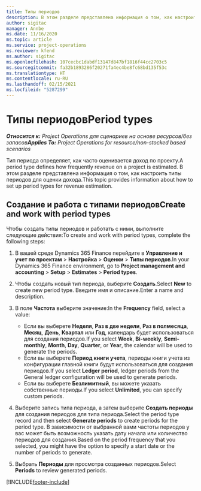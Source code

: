 ```yaml
---
title: Типы периодов
description: В этом разделе представлена информация о том, как настроить типы периодов для оценки дохода.
author: sigitac
manager: Annbe
ms.date: 11/16/2020
ms.topic: article
ms.service: project-operations
ms.reviewer: kfend
ms.author: sigitac
ms.openlocfilehash: 107cecbc1dabdf13147d847bf1816f44cc2703c5
ms.sourcegitcommit: fa32b1893286f20271fa4ec4be8fc68bd135f53c
ms.translationtype: HT
ms.contentlocale: ru-RU
ms.lasthandoff: 02/15/2021
ms.locfileid: "5287299"
---
```

# <a name="period-types"></a><span data-ttu-id="748c5-103">Типы периодов</span><span class="sxs-lookup"><span data-stu-id="748c5-103">Period types</span></span>

<span data-ttu-id="748c5-104">_**Относится к:** Project Operations для сценариев на основе ресурсов/без запасов_</span><span class="sxs-lookup"><span data-stu-id="748c5-104">_**Applies To:** Project Operations for resource/non-stocked based scenarios_</span></span>

<span data-ttu-id="748c5-105">Тип периода определяет, как часто оценивается доход по проекту.</span><span class="sxs-lookup"><span data-stu-id="748c5-105">A period type defines how frequently revenue on a project is estimated.</span></span> <span data-ttu-id="748c5-106">В этом разделе представлена информация о том, как настроить типы периодов для оценки дохода.</span><span class="sxs-lookup"><span data-stu-id="748c5-106">This topic provides information about how to set up period types for revenue estimation.</span></span> 

## <a name="create-and-work-with-period-types"></a><span data-ttu-id="748c5-107">Создание и работа с типами периодов</span><span class="sxs-lookup"><span data-stu-id="748c5-107">Create and work with period types</span></span>
<span data-ttu-id="748c5-108">Чтобы создать типы периодов и работать с ними, выполните следующие действия:</span><span class="sxs-lookup"><span data-stu-id="748c5-108">To create and work with period types, complete the following steps:</span></span>

1. <span data-ttu-id="748c5-109">В вашей среде Dynamics 365 Finance перейдите в **Управление и учет по проектам** > **Настройка** > **Оценки** > **Типы периодов**.</span><span class="sxs-lookup"><span data-stu-id="748c5-109">In your Dynamics 365 Finance environment, go to **Project management and accounting** > **Setup** > **Estimates** > **Period types**.</span></span>
2. <span data-ttu-id="748c5-110">Чтобы создать новый тип периода, выберите **Создать**.</span><span class="sxs-lookup"><span data-stu-id="748c5-110">Select **New** to create new period type.</span></span> <span data-ttu-id="748c5-111">Введите имя и описание.</span><span class="sxs-lookup"><span data-stu-id="748c5-111">Enter a name and description.</span></span>
3. <span data-ttu-id="748c5-112">В поле **Частота** выберите значение:</span><span class="sxs-lookup"><span data-stu-id="748c5-112">In the **Frequency** field, select a value:</span></span>

    - <span data-ttu-id="748c5-113">Если вы выберете **Неделя**, **Раз в две недели**, **Раз в полмесяца**, **Месяц**, **День**, **Квартал** или **Год**, календарь будет использоваться для создания периодов.</span><span class="sxs-lookup"><span data-stu-id="748c5-113">If you select **Week**, **Bi-weekly**, **Semi-monthly**, **Month**, **Day**, **Quarter**, or **Year**, the calendar will be used to generate the periods.</span></span> 
    - <span data-ttu-id="748c5-114">Если вы выберете **Период книги учета**, периоды книги учета из конфигурации главной книги будут использоваться для создания периодов.</span><span class="sxs-lookup"><span data-stu-id="748c5-114">If you select **Ledger period**, ledger periods from the General ledger configuration will be used to generate periods.</span></span>
    - <span data-ttu-id="748c5-115">Если вы выберете **Безлимитный**, вы можете указать собственные периоды.</span><span class="sxs-lookup"><span data-stu-id="748c5-115">If you select **Unlimited**, you can specify custom periods.</span></span>
4. <span data-ttu-id="748c5-116">Выберите запись типа периода, а затем выберите **Создать периоды** для создания периодов для типа периода.</span><span class="sxs-lookup"><span data-stu-id="748c5-116">Select the period type record and then select **Generate periods** to create periods for the period type.</span></span> <span data-ttu-id="748c5-117">В зависимости от выбранной вами частоты периодов у вас может быть возможность указать дату начала или количество периодов для создания.</span><span class="sxs-lookup"><span data-stu-id="748c5-117">Based on the period frequency that you selected, you might have the option to specify a start date or the number of periods to generate.</span></span>
5. <span data-ttu-id="748c5-118">Выбрать **Периоды** для просмотра созданных периодов.</span><span class="sxs-lookup"><span data-stu-id="748c5-118">Select **Periods** to review generated periods.</span></span>



[!INCLUDE[footer-include](../includes/footer-banner.md)]